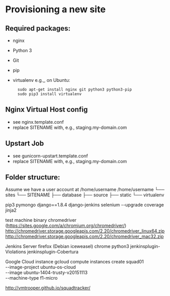 Provisioning a new site
=======================
## Required packages:

* nginx
* Python 3
* Git
* pip
* virtualenv
e.g.,, on Ubuntu:

        sudo apt-get install nginx git python3 python3-pip
        sudo pip3 install virtualenv

## Nginx Virtual Host config

* see nginx.template.conf
* replace SITENAME with, e.g., staging.my-domain.com

## Upstart Job

* see gunicorn-upstart.template.conf
* replace SITENAME with, e.g., staging.my-domain.com

## Folder structure:
Assume we have a user account at /home/username
/home/username
└── sites
    └── SITENAME
         ├── database
         ├── source
         ├── static
         └── virtualenv



pip3
pymongo
django==1.8.4
django-jenkins
selenium --upgrade
coverage
jinja2

test machine binary
chromedriver (https://sites.google.com/a/chromium.org/chromedriver/)
http://chromedriver.storage.googleapis.com/2.20/chromedriver_linux64.zip
http://chromedriver.storage.googleapis.com/2.20/chromedriver_mac32.zip

Jenkins Server
firefox (Debian iceweasel)
chrome
python3
jenkinsplugin-Violations
jenkinsplugin-Cobertura

Google Cloud instance
gcloud compute instances create squad01 \
--image-project ubuntu-os-cloud \
--image ubuntu-1404-trusty-v20151113 \
--machine-type f1-micro

http://vmtrooper.github.io/squadtracker/
